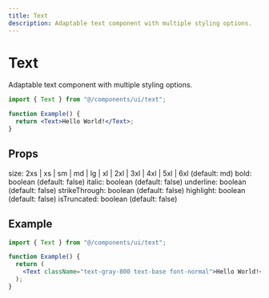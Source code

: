 ```yaml
---
title: Text
description: Adaptable text component with multiple styling options.
---
```


# Text

Adaptable text component with multiple styling options.

```jsx
import { Text } from "@/components/ui/text";

function Example() {
  return <Text>Hello World!</Text>;
}
```

## Props

size: 2xs | xs | sm | md | lg | xl | 2xl | 3xl | 4xl | 5xl | 6xl (default: md)
bold: boolean (default: false)
italic: boolean (default: false)
underline: boolean (default: false)
strikeThrough: boolean (default: false)
highlight: boolean (default: false)
isTruncated: boolean (default: false)

## Example

```jsx
import { Text } from "@/components/ui/text";

function Example() {
  return (
    <Text className="text-gray-800 text-base font-normal">Hello World!</Text>
  );
}
```
